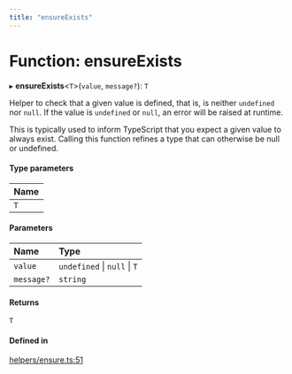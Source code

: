 ```yaml
---
title: "ensureExists"
---
```

# Function: ensureExists

▸ **ensureExists**<`T`\>(`value`, `message?`): `T`

Helper to check that a given value is defined, that is, is neither `undefined` nor `null`.
If the value is `undefined` or `null`, an error will be raised at runtime.

This is typically used to inform TypeScript that you expect a given value to always exist.
Calling this function refines a type that can otherwise be null or undefined.

#### Type parameters

| Name |
| :------ |
| `T` |

#### Parameters

| Name | Type |
| :------ | :------ |
| `value` | `undefined` \| ``null`` \| `T` |
| `message?` | `string` |

#### Returns

`T`

#### Defined in

[helpers/ensure.ts:51](https://github.com/coda/packs-sdk/blob/main/helpers/ensure.ts#L51)
